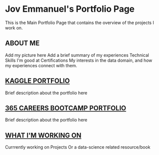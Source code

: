 # Jov Emmanuel's Portfolio Page
This is the Main Portfolio Page that contains the overview of the projects I work on.

## ABOUT ME
Add my picture here
Add a brief summary of my experiences
Technical Skills I'm good at
Certifications
My interests in the data domain, and how my experiences connect with them.


## [KAGGLE PORTFOLIO](https://jovemmanuelre.github.io/Kaggle-Projects-on-Github-Pages/)
Brief description about the portfolio here

## [365 CAREERS BOOTCAMP PORTFOLIO](https://jovemmanuelre.github.io/Data-Science-Bootcamp-Projects-on-Github-Pages/)
Brief description about the portfolio here

## [WHAT I'M WORKING ON](https://jovemmanuelre.github.io/JEREWorkingOnProjects/)
Currrently working on
Projects
Or a data-science related resource/book
